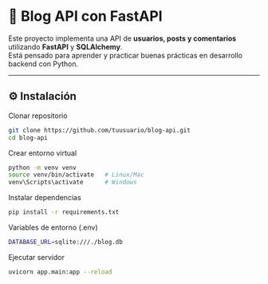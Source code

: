 # 📝 Blog API con FastAPI

Este proyecto implementa una API de **usuarios, posts y comentarios** utilizando **FastAPI** y **SQLAlchemy**.  
Está pensado para aprender y practicar buenas prácticas en desarrollo backend con Python.

---

## ⚙️ Instalación

Clonar repositorio  
```bash
git clone https://github.com/tuusuario/blog-api.git
cd blog-api
```
Crear entorno virtual
```bash
python -m venv venv
source venv/bin/activate   # Linux/Mac
venv\Scripts\activate      # Windows
```

Instalar dependencias
```bash
pip install -r requirements.txt
```

Variables de entorno (.env)
```bash
DATABASE_URL=sqlite:///./blog.db
```

Ejecutar servidor
```bash
uvicorn app.main:app --reload
```


